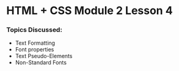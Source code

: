 # HTML + CSS Module 2 Lesson 4

### Topics Discussed:

-   Text Formatting
-   Font properties
-   Text Pseudo-Elements
-   Non-Standard Fonts
